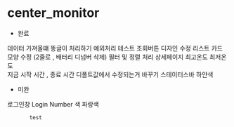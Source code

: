 # center_monitor
- 완료

 데이터 가져올떄 똥글이 처리하기
 예외처리 테스트
 조회버튼 디자인 수정
 리스트 카드 모양 수정 (2줄로 , 배터리 디넘버 삭제) 
 필터 및 정렬 처리
 상세페이지 최고온도 최저온도  
 지금 시작 시간 , 종료 시간 디폴트값에서 수정되는거 바꾸기 
 스테이터스바 하얀색 
 
- 미완

 로그인창 Login Number 색 파랑색
 
           test  
